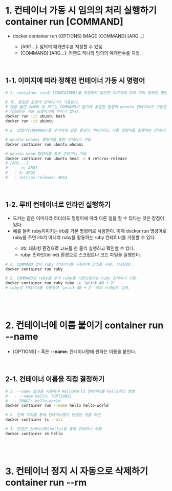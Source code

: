 <h1>1. 컨테이너 가동 시 임의의 처리 실행하기 container run [COMMAND]</h1>
<ul>
  <li>
    docker container run [OPTIONS] IMAGE [COMMAND] [ARG...]
  </li>
    <ul>
      <li>
        [ARG...]: 임의의 매개변수를 지정할 수 있음.
      </li>
      <li>
        [COMMAND] [ARG...]: 커맨드 하나와 임의의 매개변수를 지정.
      </li>
    </ul>
</ul>
<br>

<h2>1-1. 이미지에 따라 정해진 컨테이너 가동 시 명령어</h2>

```bash
# 1. container run의 [CONTAINER]를 지정하지 않으면 이미지에 따라 미리 정해진 명령어가 실행된다.

# 즉, 동일한 환경의 컨테이너가 가동된다.
# 예를 들면 아래의 두 코드는 COMMAND가 없기에 동일한 환경의 ubuntu 컨테이너가 가동된다. 
# (bash는 기본 포함이기에 차이가 없다).
docker run -it ubuntu bash
docker run -it ubuntu
```

```bash
# 2. 명령어(COMMAND)를 추가하면 같은 환경의 이미지라도 다른 명령어를 실행하는 컨테이너를 가동할 수 있다.

# ubuntu whoami 명령어를 통한 컨테이너 가동.
docker container run ubuntu whoami

# ubuntu head 명령어를 통한 컨테이너 가동
docker container run ubuntu head -n 4 /etc/os-release
# [ARG...]
#   - -n: ARG1
#   - 4: ARG2
#   - /etc/os-release: ARG3 
```
<br>

<h2>1-2. 루비 컨테이너로 인라인 실행하기</h2>
<ul>
  <li>
    도커는 같은 이미지라 하더라도 명령어에 따라 다른 일을 할 수 있다는 것은 장점이 있다.
  </li>
  <li>
    예를 들어 ruby이미지는 irb를 기본 명령어로 사용한다. 이때 docker run 명령어로 ruby를 주면 irb가 아니라 ruby를 활용하는 ruby 컨테이너를 가동할 수 있다.
  </li>
    <ul>
      <li>
        irb: 대화형 환경으로 코드를 한 줄씩 실행하고 확인할 수 있다.
      </li>
      <li>
        ruby: 인라인(inline) 환경으로 스크립트나 코드 파일을 실행한다.
      </li>
    </ul>
</ul>

```bash
# 1. COMMAND 없이 ruby 컨테이너를 가동하여 irb를 사용. (대화형).
docker container run ruby

# 2. COMMAND로 ruby를 주어 ruby를 기반으로하는 ruby 컨테이너 가동.
docker container run ruby ruby -e 'print 40 + 2'
# ruby로 컨테이너를 가동하여 'print 40 + 2' 루비 스크립트 실행.
```
<br><br>

<h1>2. 컨테이너에 이름 붙이기 container run --name</h1>
<ul>
  <li>
    [OPTIONS] <strong>-</strong> 혹은 <strong>--name</strong>: 컨테이너명에 원하는 이름을 붙인다.
  </li>
</ul>
<br>

<h2>2-1. 컨테이너 이름을 직접 결정하기</h2>

```bash
# 1. --name 옵션을 사용하여 HelloWorld 컨테이너를 hello라고 명명
#   - --name hello: [OPTIONS]
#   - IMAGE: hello-world
docker container run --name hello hello-world
```

```bash
# 2. 전체 조회를 통해 컨테이너명이 변경된 것을 확인
docker container ls --all
```

```bash
# 3. 변경한 컨테이너명(hello)을 통해 컨테이너 삭제
docker container rm hello
```

<br><br>
<h1>3. 컨테이너 정지 시 자동으로 삭제하기 container run --rm</h1>
